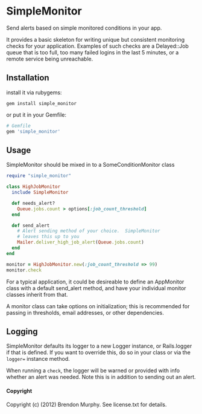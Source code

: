 SimpleMonitor
=============

Send alerts based on simple monitored conditions in your app.

It provides a basic skeleton for writing unique but consistent
monitoring checks for your application.  Examples of such checks
are a Delayed::Job queue that is too full, too many failed logins
in the last 5 minutes, or a remote service being unreachable.

Installation
------------

install it via rubygems:

```
gem install simple_monitor
```

or put it in your Gemfile:

```ruby
# Gemfile
gem 'simple_monitor'
```

Usage
-----

SimpleMonitor should be mixed in to a SomeConditionMonitor class

```ruby
require "simple_monitor"

class HighJobMonitor
  include SimpleMonitor

  def needs_alert?
    Queue.jobs.count > options[:job_count_threshold]
  end

  def send_alert
    # Alert sending method of your choice.  SimpleMonitor
    # leaves this up to you
    Mailer.deliver_high_job_alert(Queue.jobs.count)
  end
end

monitor = HighJobMonitor.new(:job_count_threshold => 99)
monitor.check
```

For a typical application, it could be desireable to define an
AppMonitor class with a default send_alert method, and have your
individual monitor classes inherit from that.

A monitor class can take options on initialization; this is recommended
for passing in thresholds, email addresses, or other dependencies.

Logging
-------

SimpleMonitor defaults its logger to a new Logger instance, or
Rails.logger if that is defined.  If you want to override this,
do so in your class or via the `logger=` instance method.

When running a `check`, the logger will be warned or provided
with info whether an alert was needed.  Note this is in addition
to sending out an alert.

#### Copyright

Copyright (c) (2012) Brendon Murphy. See license.txt for details.

